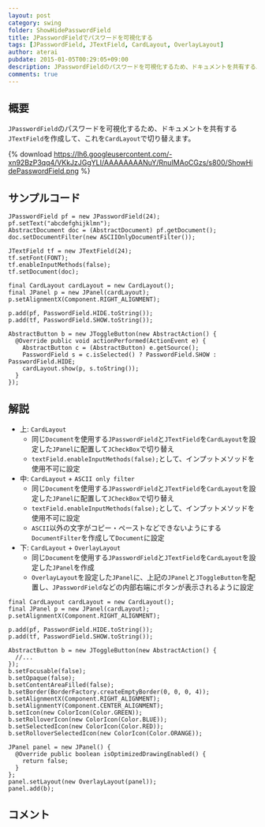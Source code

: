 ```yaml
---
layout: post
category: swing
folder: ShowHidePasswordField
title: JPasswordFieldでパスワードを可視化する
tags: [JPasswordField, JTextField, CardLayout, OverlayLayout]
author: aterai
pubdate: 2015-01-05T00:29:05+09:00
description: JPasswordFieldのパスワードを可視化するため、ドキュメントを共有するJTextFieldを作成して、これをCardLayoutで切り替えます。
comments: true
---
```

## 概要
`JPasswordField`のパスワードを可視化するため、ドキュメントを共有する`JTextField`を作成して、これを`CardLayout`で切り替えます。

{% download https://lh6.googleusercontent.com/-xn92BzP3qq4/VKkJzJGgYLI/AAAAAAAANuY/RnuIMAoCGzs/s800/ShowHidePasswordField.png %}

## サンプルコード
<pre class="prettyprint"><code>JPasswordField pf = new JPasswordField(24);
pf.setText("abcdefghijklmn");
AbstractDocument doc = (AbstractDocument) pf.getDocument();
doc.setDocumentFilter(new ASCIIOnlyDocumentFilter());

JTextField tf = new JTextField(24);
tf.setFont(FONT);
tf.enableInputMethods(false);
tf.setDocument(doc);

final CardLayout cardLayout = new CardLayout();
final JPanel p = new JPanel(cardLayout);
p.setAlignmentX(Component.RIGHT_ALIGNMENT);

p.add(pf, PasswordField.HIDE.toString());
p.add(tf, PasswordField.SHOW.toString());

AbstractButton b = new JToggleButton(new AbstractAction() {
  @Override public void actionPerformed(ActionEvent e) {
    AbstractButton c = (AbstractButton) e.getSource();
    PasswordField s = c.isSelected() ? PasswordField.SHOW : PasswordField.HIDE;
    cardLayout.show(p, s.toString());
  }
});
</code></pre>

## 解説
- 上: `CardLayout`
    - 同じ`Document`を使用する`JPasswordField`と`JTextField`を`CardLayout`を設定した`JPanel`に配置して`JCheckBox`で切り替え
    - `textField.enableInputMethods(false);`として、インプットメソッドを使用不可に設定
- 中: `CardLayout` + `ASCII only filter`
    - 同じ`Document`を使用する`JPasswordField`と`JTextField`を`CardLayout`を設定した`JPanel`に配置して`JCheckBox`で切り替え
    - `textField.enableInputMethods(false);`として、インプットメソッドを使用不可に設定
    - `ASCII`以外の文字がコピー・ペーストなどできないようにする`DocumentFilter`を作成して`Document`に設定
- 下: `CardLayout` + `OverlayLayout`
    - 同じ`Document`を使用する`JPasswordField`と`JTextField`を`CardLayout`を設定した`JPanel`を作成
    - `OverlayLayout`を設定した`JPanel`に、上記の`JPanel`と`JToggleButton`を配置し、`JPasswordField`などの内部右端にボタンが表示されるように設定

<!-- dummy comment line for breaking list -->

<pre class="prettyprint"><code>final CardLayout cardLayout = new CardLayout();
final JPanel p = new JPanel(cardLayout);
p.setAlignmentX(Component.RIGHT_ALIGNMENT);

p.add(pf, PasswordField.HIDE.toString());
p.add(tf, PasswordField.SHOW.toString());

AbstractButton b = new JToggleButton(new AbstractAction() {
  //...
});
b.setFocusable(false);
b.setOpaque(false);
b.setContentAreaFilled(false);
b.setBorder(BorderFactory.createEmptyBorder(0, 0, 0, 4));
b.setAlignmentX(Component.RIGHT_ALIGNMENT);
b.setAlignmentY(Component.CENTER_ALIGNMENT);
b.setIcon(new ColorIcon(Color.GREEN));
b.setRolloverIcon(new ColorIcon(Color.BLUE));
b.setSelectedIcon(new ColorIcon(Color.RED));
b.setRolloverSelectedIcon(new ColorIcon(Color.ORANGE));

JPanel panel = new JPanel() {
  @Override public boolean isOptimizedDrawingEnabled() {
    return false;
  }
};
panel.setLayout(new OverlayLayout(panel));
panel.add(b);
</code></pre>

## コメント
